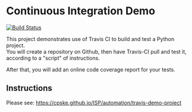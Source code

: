 Continuous Integration Demo
============================

[![Build Status](https://travis-ci.com/pattarinn/demo-pyci.svg?branch=main)](https://travis-ci.com/pattarinn/demo-pyci)

This project demonstrates use of Travis CI to build and test a Python project.  
You will create a repository on Github, then have Travis-CI pull and test it,
according to a "script" of instructions.

After that, you will add an online code coverage report for your tests.

## Instructions

Please see: https://cpske.github.io/ISP/automation/travis-demo-project

